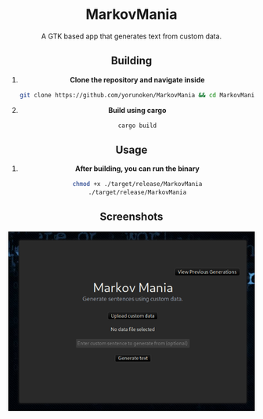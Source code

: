 <div align="center">

# MarkovMania

A GTK based app that generates text from custom data.

## Building

1. **Clone the repository and navigate inside**
    ```sh
    git clone https://github.com/yorunoken/MarkovMania && cd MarkovMania
    ```

2. **Build using cargo**
    ```sh
    cargo build
    ```

## Usage

1. **After building, you can run the binary**
   ```sh
   chmod +x ./target/release/MarkovMania
   ./target/release/MarkovMania
   ```

## Screenshots


![Screenshot](.images/app_shot.png)

</div>
